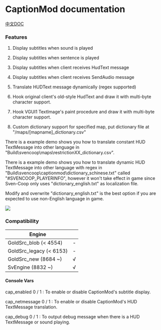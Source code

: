 # CaptionMod documentation

[中文DOC](CaptionModCN.md)

### Features

1. Display subtitles when sound is played

2. Display subtitles when sentence is played

3. Display subtitles when client receives HudText message

4. Display subtitles when client receives SendAudio message

5. Translate HUDText message dynamically (regex supported)

6. Hook original client's old-style HudText and draw it with multi-byte character support.

7. Hook VGUI1 TextImage's paint procedure and draw it with multi-byte character support.

8. Custom dictionary support for specified map, put dictionary file at "/maps/[mapname]_dictionary.csv"

There is a example demo shows you how to translate constant HUD TextMessage into other language in "Build\svencoop\maps\restrictionXX_dictionary.csv".

There is a example demo shows you how to translate dynamic HUD TextMessage into other language with regex in "Build\svencoop\captionmod\dictionary_schinese.txt" called "#SVENCOOP_PLAYERINFO", however it won't take effect in game since Sven-Coop only uses "dictionary_english.txt" as localization file.

Modify and overwrite "dictionary_english.txt" is the best option if you are expected to use non-English language in game.

![](https://github.com/hzqst/MetaHookSv/raw/main/img/1.png)

### Compatibility

|        Engine            |      |
|        ----              | ---- |
| GoldSrc_blob   (< 4554)  | -    |
| GoldSrc_legacy (< 6153)  | -    |
| GoldSrc_new    (8684 ~)  | √    |
| SvEngine       (8832 ~)  | √    |

#### Console Vars

cap_enabled 0 / 1 : To enable or disable CaptionMod's subtitle display.

cap_netmessage 0 / 1 : To enable or disable CaptionMod's HUD TextMessage translation.

cap_debug 0 / 1 : To output debug message when there is a HUD TextMessage or sound playing.
